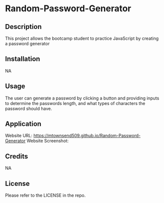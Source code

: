 # Random-Password-Generator



## Description


This project allows the bootcamp student to practice JavaScript by creating a password generator


## Installation


NA


## Usage


The user can generate a password by clicking a button and providing inputs to determine the passwords length, and what types of characters the password should have.


## Application


Website URL: https://mtownsend509.github.io/Random-Password-Generator
Website Screenshot: 


## Credits


NA


## License


Please refer to the LICENSE in the repo.